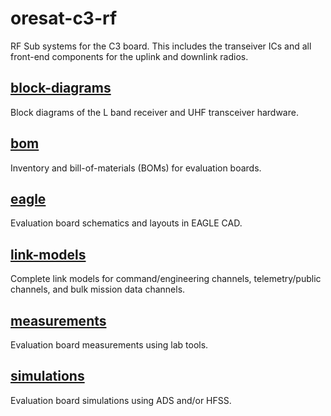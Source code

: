 # oresat-c3-rf
RF Sub systems for the C3 board.  This includes the transeiver ICs and all front-end components for the uplink and downlink radios.

## [block-diagrams](block-diagrams)
Block diagrams of the L band receiver and UHF transceiver hardware.

## [bom](bom)
Inventory and bill-of-materials (BOMs) for evaluation boards.

## [eagle](eagle)
Evaluation board schematics and layouts in EAGLE CAD.

## [link-models](link-models)
Complete link models for command/engineering channels, telemetry/public channels, and bulk mission data channels.

## [measurements](measurements)
Evaluation board measurements using lab tools.

## [simulations](simulations)
Evaluation board simulations using ADS and/or HFSS.
